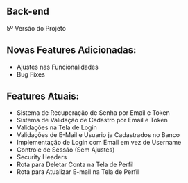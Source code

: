 ## Back-end
5º Versão do Projeto

## Novas Features Adicionadas:
- Ajustes nas Funcionalidades
- Bug Fixes

## Features Atuais:
- Sistema de Recuperação de Senha por Email e Token
- Sistema de Validação de Cadastro por Email e Token
- Validações na Tela de Login
- Validações de E-Mail e Usuario ja Cadastrados no Banco
- Implementação de Login com Email em vez de Username
- Controle de Sessão (Sem Ajustes)
- Security Headers
- Rota para Deletar Conta na Tela de Perfil
- Rota para Atualizar E-mail na Tela de Perfil

